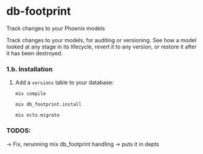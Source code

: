 # db-footprint
Track changes to your Phoenix models


Track changes to your models, for auditing or versioning. See how a model looked
at any stage in its lifecycle, revert it to any version, or restore it after it
has been destroyed.


### 1.b. Installation


1. Add a `versions` table to your database:
	```
    mix compile
    ```

    ```
    mix db_footprint.install
    ```

    ```
    mix ecto.migrate
    ```

### TODOS:

-> Fix, rerunning mix db_footprint handling
-> puts it in depts
